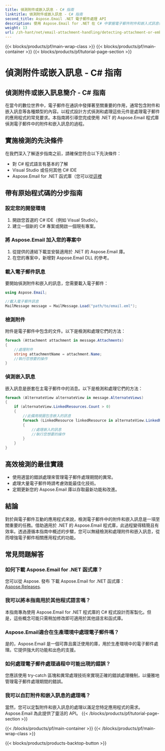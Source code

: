 ```yaml
---
title: 偵測附件或嵌入訊息 - C# 指南
linktitle: 偵測附件或嵌入訊息 - C# 指南
second_title: Aspose.Email .NET 電子郵件處理 API
description: 使用 Aspose.Email for .NET 在 C# 中掌握電子郵件附件和嵌入式訊息偵測。透過我們的綜合指南提升您的電子郵件處理能力。
weight: 13
url: /zh-hant/net/email-attachment-handling/detecting-attachment-or-embedded-message-csharp-guide/
---
```


{{< blocks/products/pf/main-wrap-class >}}
{{< blocks/products/pf/main-container >}}
{{< blocks/products/pf/tutorial-page-section >}}

# 偵測附件或嵌入訊息 - C# 指南


## 偵測附件或嵌入訊息簡介 - C# 指南

在當今的數位世界中，電子郵件在通訊中發揮著至關重要的作用，通常包含附件和嵌入訊息等各種類型的內容。以程式設計方式偵測和處理這些元件是處理電子郵件的應用程式的常見要求。本指南將引導您完成使用 .NET 的 Aspose.Email 程式庫偵測電子郵件中的附件和嵌入訊息的過程。

## 實施檢測的先決條件

在我們深入了解逐步指南之前，請確保您符合以下先決條件：

- 對 C# 程式語言有基本的了解
- Visual Studio 或任何其他 C# IDE
-  Aspose.Email for .NET 函式庫（您可以從[這裡](https://products.aspose.com/email/net）)

## 帶有原始程式碼的分步指南

### 設定您的開發環境

1. 開啟您首選的 C# IDE（例如 Visual Studio）。
2. 建立一個新的 C# 專案或開啟一個現有專案。

### 將 Aspose.Email 加入您的專案中

1. 從提供的連結下載並安裝適用於 .NET 的 Aspose.Email 庫。
2. 在您的專案中，新增對 Aspose.Email DLL 的參考。

### 載入電子郵件訊息

要開始偵測附件和嵌入的訊息，您需要載入電子郵件：

```csharp
using Aspose.Email;

//載入電子郵件訊息
MailMessage message = MailMessage.Load("path/to/email.eml");
```

### 檢測附件

附件是電子郵件中包含的文件。以下是檢測和處理它們的方法：

```csharp
foreach (Attachment attachment in message.Attachments)
{
    //處理附件
    string attachmentName = attachment.Name;
    //執行您想要的操作
}
```

### 偵測嵌入訊息

嵌入訊息是嵌套在主電子郵件中的消息。以下是檢測和處理它們的方法：

```csharp
foreach (AlternateView alternateView in message.AlternateViews)
{
    if (alternateView.LinkedResources.Count > 0)
    {
        //此備用視圖包含嵌入的訊息
        foreach (LinkedResource linkedResource in alternateView.LinkedResources)
        {
            //處理嵌入的訊息
            //執行您想要的操作
        }
    }
}
```

## 高效檢測的最佳實踐

- 使用適當的錯誤處理來管理電子郵件處理期間的異常。
- 處理大量電子郵件時請考慮效能最佳化技術。
- 定期更新您的 Aspose.Email 庫以存取最新功能和改進。

## 結論

對於與電子郵件互動的應用程式來說，檢測電子郵件中的附件和嵌入訊息是一項至關重要的任務。借助適用於 .NET 的 Aspose.Email 程式庫，此過程變得精簡且有效率。透過遵循本指南中概述的步驟，您可以無縫檢測和處理附件和嵌入訊息，從而增強電子郵件相關應用程式的功能。

## 常見問題解答

### 如何下載 Aspose.Email for .NET 函式庫？

您可以從 Aspose. 發布 下載 Aspose.Email for .NET 函式庫：[Aspose.Releases](https://releases.aspose.com/email/net/).

### 我可以將本指南用於其他程式語言嗎？

本指南專為使用 Aspose.Email for .NET 程式庫的 C# 程式設計而客製化。但是，這些概念可能只需稍加修改即可適用於其他語言和函式庫。

### Aspose.Email適合在生產環境中處理電子郵件嗎？

是的，Aspose.Email 是一個可靠且廣泛使用的庫，用於生產環境中的電子郵件處理。它提供強大的功能和出色的支援。

### 如何處理電子郵件處理過程中可能出現的錯誤？

您應該使用 try-catch 區塊和異常處理技術來實現正確的錯誤處理機制，以優雅地管理電子郵件處理期間的錯誤。

### 我可以自訂附件和嵌入訊息的處理嗎？

當然，您可以定製附件和嵌入訊息的處理以滿足您特定應用程式的需求。 Aspose.Email 為此提供了靈活的 API。
{{< /blocks/products/pf/tutorial-page-section >}}

{{< /blocks/products/pf/main-container >}}
{{< /blocks/products/pf/main-wrap-class >}}

{{< blocks/products/products-backtop-button >}}
